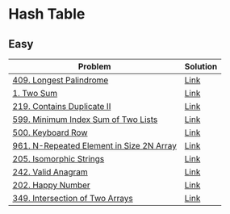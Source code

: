 # Hash Table
## Easy
|Problem|Solution|
|-------|--------|
|[409. Longest Palindrome](https://leetcode.com/problems/longest-palindrome/)|[Link](https://github.com/m7moudGadallah/leetCode_Solutions/blob/main/Hash_Table/409_longest_palindrome.cpp)|
|[1. Two Sum](https://leetcode.com/problems/two-sum/)|[Link](https://github.com/m7moudGadallah/leetCode_Solutions/blob/main/Hash_Table/1-two_sum.cpp)|
|[219. Contains Duplicate II](https://leetcode.com/problems/contains-duplicate-ii/)|[Link](https://github.com/m7moudGadallah/leetCode_Solutions/blob/main/Hash_Table/219_Contains_Duplicate_%7C%7C.cpp)|
|[599. Minimum Index Sum of Two Lists](https://leetcode.com/problems/minimum-index-sum-of-two-lists/)|[Link](https://github.com/m7moudGadallah/leetCode_Solutions/blob/main/Hash_Table/599_Minimum_index_sum_of_Two_lists.cpp)|
|[500. Keyboard Row](https://leetcode.com/problems/keyboard-row/)|[Link](https://github.com/m7moudGadallah/leetCode_Solutions/blob/main/Hash_Table/500_Keyboard_Row.cpp)|
|[961. N-Repeated Element in Size 2N Array](https://leetcode.com/problems/n-repeated-element-in-size-2n-array/)|[Link](https://github.com/m7moudGadallah/leetCode_Solutions/blob/main/Hash_Table/961-N_Repeated_Element_in_size_2N_Array.cpp)|
|[205. Isomorphic Strings](https://leetcode.com/problems/isomorphic-strings/)|[Link](https://github.com/m7moudGadallah/leetCode_Solutions/blob/main/Hash_Table/205-Isomorphic_Strings.cpp)|
|[242. Valid Anagram](https://leetcode.com/problems/valid-anagram/)|[Link](https://github.com/m7moudGadallah/leetCode_Solutions/blob/main/Hash_Table/242-Valid_Anagam.cpp)|
|[202. Happy Number](https://leetcode.com/problems/happy-number/)|[Link](https://github.com/m7moudGadallah/leetCode_Solutions/blob/main/Hash_Table/202-Happy_Number.cpp)|
|[349. Intersection of Two Arrays](https://leetcode.com/problems/intersection-of-two-arrays/)|[Link](https://github.com/m7moudGadallah/leetCode_Solutions/blob/main/Hash_Table/349-Intersection_Of_Two_Arrays.cpp)|
